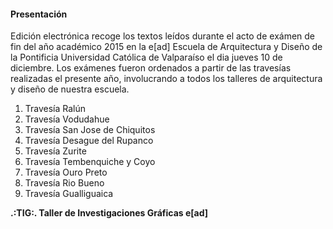 #### Presentación

Edición electrónica recoge los textos leídos durante el acto de exámen de fin del año académico 2015 en la e[ad] Escuela de Arquitectura y Diseño de la Pontificia Universidad Católica de Valparaíso el dia jueves 10 de diciembre.
Los exámenes fueron ordenados a partir de las travesías realizadas el presente año, involucrando a todos los talleres de arquitectura y diseño de nuestra escuela.

1. Travesía Ralún
2. Travesía Vodudahue
3. Travesía San Jose de Chiquitos
4. Travesía Desague del Rupanco
5. Travesía Zurite
6. Travesía Tembenquiche y Coyo
7. Travesía Ouro Preto
8. Travesía Rio Bueno
9. Travesía Gualliguaica

**.:TIG:. Taller de Investigaciones Gráficas e[ad]**